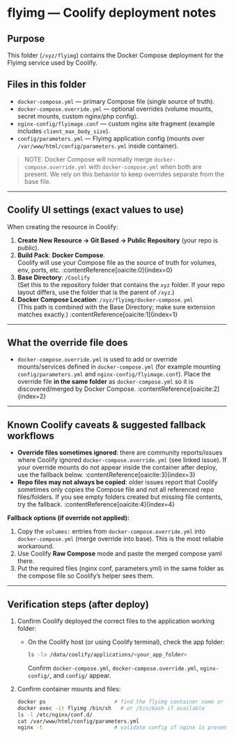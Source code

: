 # flyimg — Coolify deployment notes

## Purpose
This folder (`/xyz/flyimg`) contains the Docker Compose deployment for the Flyimg service used by Coolify.

## Files in this folder
- `docker-compose.yml` — primary Compose file (single source of truth).
- `docker-compose.override.yml` — optional overrides (volume mounts, secret mounts, custom nginx/php config).
- `nginx-config/flyimage.conf` — custom nginx site fragment (example includes `client_max_body_size`).
- `config/parameters.yml` — Flyimg application config (mounts over `/var/www/html/config/parameters.yml` inside container).

> NOTE: Docker Compose will normally merge `docker-compose.override.yml` with `docker-compose.yml` when both are present. We rely on this behavior to keep overrides separate from the base file.

---

## Coolify UI settings (exact values to use)

When creating the resource in Coolify:

1. **Create New Resource → Git Based → Public Repository** (your repo is public).
2. **Build Pack**: **Docker Compose**.  
   Coolify will use your Compose file as the source of truth for volumes, env, ports, etc. :contentReference[oaicite:0]{index=0}
3. **Base Directory**: `/Coolify`  
   (Set this to the repository folder that contains the `xyz` folder. If your repo layout differs, use the folder that is the parent of `/xyz`.)
4. **Docker Compose Location**: `/xyz/flyimg/docker-compose.yml`  
   (This path is combined with the Base Directory; make sure extension matches exactly.) :contentReference[oaicite:1]{index=1}

---

## What the override file does
- `docker-compose.override.yml` is used to add or override mounts/services defined in `docker-compose.yml` (for example mounting `config/parameters.yml` and `nginx-config/flyimage.conf`). Place the override file **in the same folder** as `docker-compose.yml` so it is discovered/merged by Docker Compose. :contentReference[oaicite:2]{index=2}

---

## Known Coolify caveats & suggested fallback workflows
- **Override files sometimes ignored**: there are community reports/issues where Coolify ignored `docker-compose.override.yml` (see linked issue). If your override mounts do not appear inside the container after deploy, use the fallback below. :contentReference[oaicite:3]{index=3}  
- **Repo files may not always be copied**: older issues report that Coolify sometimes only copies the Compose file and not all referenced repo files/folders. If you see empty folders created but missing file contents, try the fallback. :contentReference[oaicite:4]{index=4}

**Fallback options (if override not applied):**
1. Copy the `volumes:` entries from `docker-compose.override.yml` into `docker-compose.yml` (merge override into base). This is the most reliable workaround.
2. Use Coolify **Raw Compose** mode and paste the merged compose yaml there.
3. Put the required files (nginx conf, parameters.yml) in the same folder as the compose file so Coolify’s helper sees them.

---

## Verification steps (after deploy)

1. Confirm Coolify deployed the correct files to the application working folder:
   - On the Coolify host (or using Coolify terminal), check the app folder:
     ```bash
     ls -la /data/coolify/applications/<your_app_folder>
     ```
     Confirm `docker-compose.yml`, `docker-compose.override.yml`, `nginx-config/`, and `config/` appear.

2. Confirm container mounts and files:
   ```bash
   docker ps                      # find the flyimg container name or id
   docker exec -it flyimg /bin/sh   # or /bin/bash if available
   ls -l /etc/nginx/conf.d/
   cat /var/www/html/config/parameters.yml
   nginx -t                       # validate config if nginx is present
